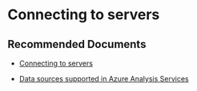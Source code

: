  <properties
	description="data sources and connectors"
	pageTitle="data sources and connectors"
	description="data sources and connectors"
	service="Microsoft.AnalysisServices"
	resource="servers"
	authors="pjfreitas"
	ms.author="pfreitas"
	displayOrder="70"
	selfHelpType="generic"
	supportTopicIds="32675686"
	productPesIds="16157"
	cloudEnvironments="public, MoonCake, fairfax" 
	articleId="f4a4a5a5-5af3-68c0-27f2-d3e69d964bbd"
/>

# Connecting to servers

## **Recommended Documents**

* [Connecting to servers](https://docs.microsoft.com/azure/analysis-services/analysis-services-connect)

* [Data sources supported in Azure Analysis Services](https://docs.microsoft.com/azure/analysis-services/analysis-services-datasource)



